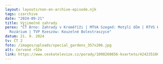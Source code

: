 ```yaml
---
layout: layouts/non-en-archive-episode.njk
tags: czarchive
date: "2024-09-21"
title: Výjimečné zahrady
perex: "ČT Brno: Zahrady v Kroměříži | MTVA Szeged: Motýlí dům | RTVS Košice:
  Rozárium | TVP Rzeszów: Kouzelné Bolestraszyce"
datum: 21. 9. 2024
tv: ČT 2
foto: /images/uploads/special_gardens_357x206.jpg
alt: červené růže
link: https://www.ceskatelevize.cz/porady/1098260856-kvarteto/424235100111007/
---
```

